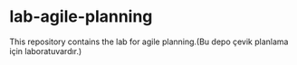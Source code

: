 # lab-agile-planning
This repository contains the lab for agile planning.(Bu depo çevik planlama için laboratuvardır.)
